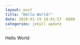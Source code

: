 ```yaml
---
layout: post
title: "Hello World!"
date: 2020-01-19 18:01:57 -0800
categories: jekyll update
---
```


Hello World
